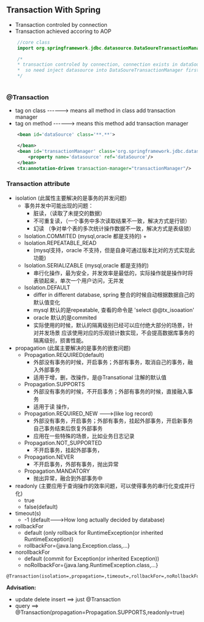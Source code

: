## Transaction With Spring

- Transaction controled by connection
- Transaction achieved accoring to AOP
```java
    //core class 
    import org.springframework.jdbc.datasource.DataSoureTransactionManager

    /* 
    * transaction controled by connection, connection exists in dataSourcePool
    *  so need inject datasource into DataSoureTransactionManager firstly.
    */
    
```
### @Transaction 
- tag on class   ------> means all method in class add transaction manager
- tag on method  ------> means this method add transaction manager

```xml
    <bean id='dataSource' class='**.**'>

    </bean>
    <bean id='transactionManager' class='org.springframework.jdbc.datasource.DataSoureTransactionManager'>
        <property name='datasource' ref='dataSource'/>
    </bean>
    <tx:annotation-driven transaction-manager="transactionManager"/>
```
### Transaction attribute

+ isolation (此属性主要解决的是事务的并发问题)
    - 事务并发中可能出现的问题：
        + 脏读，（读取了未提交的数据）
        + 不可重复读，（一个事务中多次读取结果不一致，解决方式是行锁）
        + 幻读 （争对单个表的多次统计操作数据不一致，解决方式是表级锁）
    - Isolation.COMMITED (mysql,oracle 都是支持的)
        + 
    - Isolation.REPEATABLE_READ
        + (mysql支持，oracle 不支持，但是自身可通过版本比对的方式实现此功能)
    - Isolation.SERIALIZABLE (mysql,oracle 都是支持的)
        + 串行化操作，最为安全，并发效率是最低的，实际操作就是操作时将表锁起来，单次一个用户访问，无并发
    - Isolation.DEFAULT
        + differ in different database, spring 整合的时候自动根据数据自己的默认值变化
        + mysql 默认的是repeatable, 查看的命令是 'select @@tx_isoaation'
        + oracle 默认的是commited
        + 实际使用的时候，默认的隔离级别已经可以应付绝大部分的场景，针对并发场景
          应该使用对应的乐观锁计数实现，不会提高数据库事务的隔离级别，损害性能。
+ propagation (此属主要解决的是事务的嵌套问题)
    - Propagation.REQUIRED(default)
        + 外部没有事务的时候，开启事务；外部有事务，取消自己的事务，融入外部事务
        + 适用于增，删，改操作，是@Transational 注解的默认值
    - Propagation.SUPPORTS
        + 外部没有事务的时候，不开启事务；外部有事务的时候，直接融入事务
        + 适用于读 操作，
    - Propagation.REQUIRED_NEW  --->(like log record)
        + 外部没有事务，开启事务；外部有事务，挂起外部事务，开启新事务自己事务结束后恢复外部事务
        + 应用在一些特殊的场景，比如业务日志记录
    - Propagation.NOT_SUPPORTED
        + 不开启事务，挂起外部事务，
    - Propagation.NEVER
        + 不开启事务，外部有事务，抛出异常
    - Propagation.MANDATORY
        + 抛出异常，融合到外部事务中
+ readonly (主要应用于查询操作的效率问题，可以使得事务的串行化变成并行化)
    - true
    - false(default)
+ timeout(s)
    - -1   (default--->How long actually decided by database)
+ rollbackFor
    - default (only rollback for RuntimeException(or inherited RuntimeException))
    - rollbackFor={java.lang.Exception.class,...}
+ norollbackFor
    - default (commit for Exception(or inherited Exception))
    - noRollbackFor={java.lang.RuntimeException.class,...}
```
@Transaction(isolation=,propagation=,timeout=,rollbackFor=,noRollbackFor=)
```
**Advisation:** 
- update delete insert ==> just @Transaction
- query ==> @Transaction(propagation=Propagation.SUPPORTS,readonly=true)





